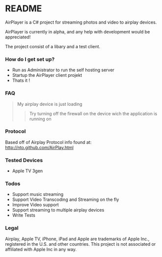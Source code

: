 # README #

AirPlayer is a C# project for streaming photos and video to airplay devices. 

AirPlayer is currently in alpha, and any help with development would be appreciated!

The project consist of a libary and a test client. 

### How do I get set up? ###

* Run as Administrator to run the self hosting server
* Startup the AirPlayer client projekt
* Thats it !

### FAQ ###

> My airplay device is just loading
>> Try turning off the firewall on the device wich the application is running on

### Protocol ###
Based off of Airplay Protocol info found at:
http://nto.github.com/AirPlay.html

### Tested Devices ###
* Apple TV 3gen

### Todos ###
 - Support music streaming
 - Support Video Transcoding and Streaming on the fly
 - Improve Video support
 - Support streaming to multiple airplay devices
 - Write Tests

### Legal ###
Airplay, Apple TV, iPhone, iPad and Apple are trademarks of Apple Inc., registered in the U.S. and other countries. This project is not associated or affiliated with Apple Inc in any way.